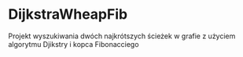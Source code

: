 # DijkstraWheapFib
Projekt wyszukiwania dwóch najkrótszych ścieżek w grafie z użyciem algorytmu Djikstry i kopca Fibonacciego
